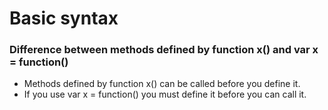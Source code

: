 Basic syntax
============

### Difference between methods defined by function x() and var x = function()

* Methods defined by function x() can be called before you define it.
* If you use var x = function() you must define it before you can call it.
